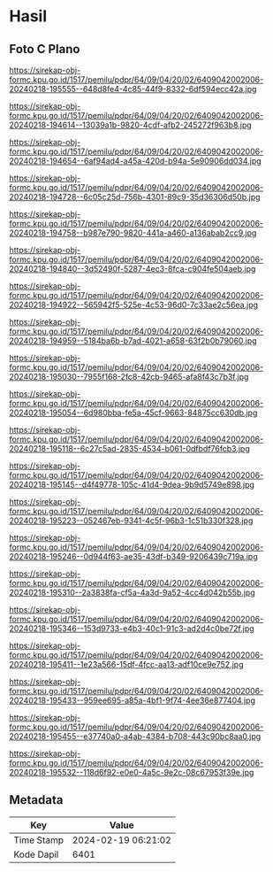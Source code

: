 # Hasil

## Foto C Plano

https://sirekap-obj-formc.kpu.go.id/1517/pemilu/pdpr/64/09/04/20/02/6409042002006-20240218-195555--648d8fe4-4c85-44f9-8332-6df594ecc42a.jpg

https://sirekap-obj-formc.kpu.go.id/1517/pemilu/pdpr/64/09/04/20/02/6409042002006-20240218-194614--13039a1b-9820-4cdf-afb2-245272f963b8.jpg

https://sirekap-obj-formc.kpu.go.id/1517/pemilu/pdpr/64/09/04/20/02/6409042002006-20240218-194654--6af94ad4-a45a-420d-b94a-5e90906dd034.jpg

https://sirekap-obj-formc.kpu.go.id/1517/pemilu/pdpr/64/09/04/20/02/6409042002006-20240218-194728--6c05c25d-756b-4301-89c9-35d36306d50b.jpg

https://sirekap-obj-formc.kpu.go.id/1517/pemilu/pdpr/64/09/04/20/02/6409042002006-20240218-194758--b987e790-9820-441a-a460-a136abab2cc9.jpg

https://sirekap-obj-formc.kpu.go.id/1517/pemilu/pdpr/64/09/04/20/02/6409042002006-20240218-194840--3d52490f-5287-4ec3-8fca-c904fe504aeb.jpg

https://sirekap-obj-formc.kpu.go.id/1517/pemilu/pdpr/64/09/04/20/02/6409042002006-20240218-194922--565942f5-525e-4c53-96d0-7c33ae2c56ea.jpg

https://sirekap-obj-formc.kpu.go.id/1517/pemilu/pdpr/64/09/04/20/02/6409042002006-20240218-194959--5184ba6b-b7ad-4021-a658-63f2b0b79060.jpg

https://sirekap-obj-formc.kpu.go.id/1517/pemilu/pdpr/64/09/04/20/02/6409042002006-20240218-195030--7955f168-2fc8-42cb-9465-afa8f43c7b3f.jpg

https://sirekap-obj-formc.kpu.go.id/1517/pemilu/pdpr/64/09/04/20/02/6409042002006-20240218-195054--6d980bba-fe5a-45cf-9663-84875cc630db.jpg

https://sirekap-obj-formc.kpu.go.id/1517/pemilu/pdpr/64/09/04/20/02/6409042002006-20240218-195118--6c27c5ad-2835-4534-b061-0dfbdf76fcb3.jpg

https://sirekap-obj-formc.kpu.go.id/1517/pemilu/pdpr/64/09/04/20/02/6409042002006-20240218-195145--d4f49778-105c-41d4-9dea-9b9d5749e898.jpg

https://sirekap-obj-formc.kpu.go.id/1517/pemilu/pdpr/64/09/04/20/02/6409042002006-20240218-195223--052467eb-9341-4c5f-96b3-1c51b330f328.jpg

https://sirekap-obj-formc.kpu.go.id/1517/pemilu/pdpr/64/09/04/20/02/6409042002006-20240218-195246--0d944f63-ae35-43df-b349-9206439c719a.jpg

https://sirekap-obj-formc.kpu.go.id/1517/pemilu/pdpr/64/09/04/20/02/6409042002006-20240218-195310--2a3838fa-cf5a-4a3d-9a52-4cc4d042b55b.jpg

https://sirekap-obj-formc.kpu.go.id/1517/pemilu/pdpr/64/09/04/20/02/6409042002006-20240218-195346--153d9733-e4b3-40c1-91c3-ad2d4c0be72f.jpg

https://sirekap-obj-formc.kpu.go.id/1517/pemilu/pdpr/64/09/04/20/02/6409042002006-20240218-195411--1e23a566-15df-4fcc-aa13-adf10ce9e752.jpg

https://sirekap-obj-formc.kpu.go.id/1517/pemilu/pdpr/64/09/04/20/02/6409042002006-20240218-195433--959ee695-a85a-4bf1-9f74-4ee36e877404.jpg

https://sirekap-obj-formc.kpu.go.id/1517/pemilu/pdpr/64/09/04/20/02/6409042002006-20240218-195455--e37740a0-a4ab-4384-b708-443c90bc8aa0.jpg

https://sirekap-obj-formc.kpu.go.id/1517/pemilu/pdpr/64/09/04/20/02/6409042002006-20240218-195532--118d6f92-e0e0-4a5c-9e2c-08c67953f39e.jpg


## Metadata

| Key        | Value               |
| ---------- | ------------------- |
| Time Stamp | 2024-02-19 06:21:02 |
| Kode Dapil | 6401                |



